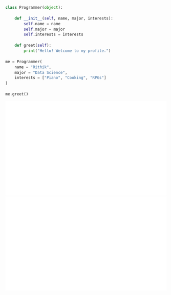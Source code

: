 ```python
class Programmer(object):

    def __init__(self, name, major, interests):
        self.name = name
        self.major = major
        self.interests = interests
        
    def greet(self):
        print("Hello! Welcome to my profile.")

me = Programmer(
    name = "Rithik",
    major = "Data Science",
    interests = ["Piano", "Cooking", "RPGs"]
)

me.greet()
```

<div align="center">
    <a href="#">
        <img src="https://github.com/imfeelingitchy/github-stats/blob/master/generated/languages.svg#gh-dark-mode-only" />
    </a>
    <a href="#">
        <img src="https://github.com/imfeelingitchy/github-stats/blob/master/generated/overview.svg#gh-dark-mode-only" />
    </a>
</div>
